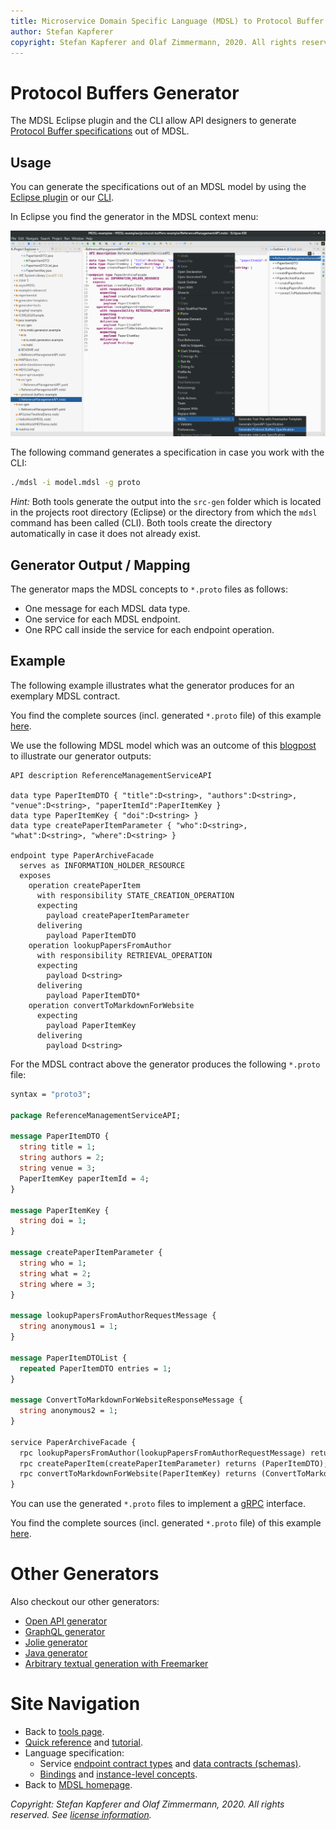 ```yaml
---
title: Microservice Domain Specific Language (MDSL) to Protocol Buffer Specifications
author: Stefan Kapferer
copyright: Stefan Kapferer and Olaf Zimmermann, 2020. All rights reserved.
---
```


Protocol Buffers Generator
==========================

The MDSL Eclipse plugin and the CLI allow API designers to generate [Protocol Buffer specifications](https://developers.google.com/protocol-buffers/) out of MDSL. 

## Usage
You can generate the specifications out of an MDSL model by using the [Eclipse plugin](./../tools#eclipse-plugin) or our [CLI](./../tools#command-line-interface-cli-tools).

In Eclipse you find the generator in the MDSL context menu:

<a href="./../media/eclipse-protocol-buffers-generator-context-menu.png">![Protocol Buffers Specification Generator Context Menu in Eclipse](./../media/eclipse-protocol-buffers-generator-context-menu.png)</a>

The following command generates a specification in case you work with the CLI:

```bash
./mdsl -i model.mdsl -g proto
```

_Hint:_ Both tools generate the output into the `src-gen` folder which is located in the projects root directory (Eclipse) or the directory from which the `mdsl` command has been called (CLI). Both tools create the directory automatically in case it does not already exist.

## Generator Output / Mapping
The generator maps the MDSL concepts to `*.proto` files as follows:

 * One message for each MDSL data type.
 * One service for each MDSL endpoint.
 * One RPC call inside the service for each endpoint operation.

## Example
The following example illustrates what the generator produces for an exemplary MDSL contract.

You find the complete sources (incl. generated `*.proto` file) of this example [here](https://github.com/Microservice-API-Patterns/MDSL-Specification/tree/master/examples/protocol-buffers-example).

We use the following MDSL model which was an outcome of this [blogpost](https://ozimmer.ch/practices/2020/06/10/ICWEKeynoteAndDemo.html) to illustrate our generator outputs:

```
API description ReferenceManagementServiceAPI

data type PaperItemDTO { "title":D<string>, "authors":D<string>, "venue":D<string>, "paperItemId":PaperItemKey }
data type PaperItemKey { "doi":D<string> }
data type createPaperItemParameter { "who":D<string>, "what":D<string>, "where":D<string> }

endpoint type PaperArchiveFacade
  serves as INFORMATION_HOLDER_RESOURCE
  exposes
    operation createPaperItem
      with responsibility STATE_CREATION_OPERATION
      expecting
        payload createPaperItemParameter
      delivering
        payload PaperItemDTO
    operation lookupPapersFromAuthor
      with responsibility RETRIEVAL_OPERATION
      expecting
        payload D<string>
      delivering
        payload PaperItemDTO*
    operation convertToMarkdownForWebsite
      expecting
        payload PaperItemKey
      delivering
        payload D<string>
```

For the MDSL contract above the generator produces the following `*.proto` file:

```proto
syntax = "proto3";

package ReferenceManagementServiceAPI;

message PaperItemDTO {
  string title = 1;
  string authors = 2;
  string venue = 3;
  PaperItemKey paperItemId = 4;
}

message PaperItemKey {
  string doi = 1;
}

message createPaperItemParameter {
  string who = 1;
  string what = 2;
  string where = 3;
}

message lookupPapersFromAuthorRequestMessage {
  string anonymous1 = 1;
}

message PaperItemDTOList {
  repeated PaperItemDTO entries = 1;
}

message ConvertToMarkdownForWebsiteResponseMessage {
  string anonymous2 = 1;
}

service PaperArchiveFacade {
  rpc lookupPapersFromAuthor(lookupPapersFromAuthorRequestMessage) returns (PaperItemDTOList);
  rpc createPaperItem(createPaperItemParameter) returns (PaperItemDTO);
  rpc convertToMarkdownForWebsite(PaperItemKey) returns (ConvertToMarkdownForWebsiteResponseMessage);
}
```

You can use the generated `*.proto` files to implement a [gRPC](https://grpc.io/) interface.

You find the complete sources (incl. generated `*.proto` file) of this example [here](https://github.com/Microservice-API-Patterns/MDSL-Specification/tree/master/examples/protocol-buffers-example).

# Other Generators
Also checkout our other generators:
* [Open API generator](./open-api)
* [GraphQL generator](./graphql)
* [Jolie generator](./jolie)
* [Java generator](./java)
* [Arbitrary textual generation with Freemarker](./freemarker)

# Site Navigation
* Back to [tools page](./../tools).
* [Quick reference](./../quickreference) and [tutorial](./../tutorial). 
* Language specification: 
    * Service [endpoint contract types](./../servicecontract) and [data contracts (schemas)](./../datacontract). 
    * [Bindings](./../bindings) and [instance-level concepts](./../optionalparts). 
* Back to [MDSL homepage](./../index).

*Copyright: Stefan Kapferer and Olaf Zimmermann, 2020. All rights reserved. See [license information](https://github.com/Microservice-API-Patterns/MDSL-Specification/blob/master/LICENSE).*
